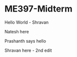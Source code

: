 # ME397-Midterm


Hello World - Shravan

Natesh here

Prashanth says hello

Shravan here - 2nd edit
